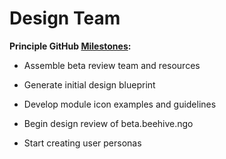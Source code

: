 # Design Team

**Principle GitHub [Milestones]():**

- Assemble beta review team and resources

- Generate initial design blueprint

- Develop module icon examples and guidelines

- Begin design review of beta.beehive.ngo

- Start creating user personas
